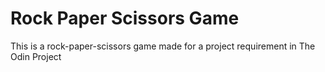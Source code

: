# Rock Paper Scissors Game
This is a rock-paper-scissors game made for a project requirement in The Odin Project
